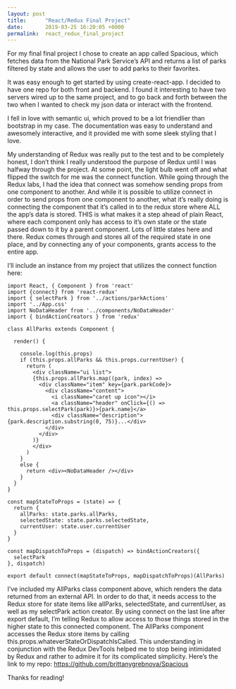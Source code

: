 ```yaml
---
layout: post
title:      "React/Redux Final Project"
date:       2019-03-25 16:20:05 +0000
permalink:  react_redux_final_project
---
```


For my final final project I chose to create an app called Spacious, which fetches data from the National Park Service’s API and returns a list of parks filtered by state and allows the user to add parks to their favorites.

It was easy enough to get started by using create-react-app. I decided to have one repo for both front and backend. I found it interesting to have two servers wired up to the same project, and to go back and forth between the two when I wanted to check my json data or interact with the frontend.

I fell in love with semantic ui, which proved to be a lot friendlier than bootstrap in my case. The documentation was easy to understand and awesomely interactive, and it provided me with some sleek styling that I love.

My understanding of Redux was really put to the test and to be completely honest, I don’t think I really understood the purpose of Redux until I was halfway through the project. At some point, the light bulb went off and what flipped the switch for me was the connect function. While going through the Redux labs, I had the idea that connect was somehow sending props from one component to another. And while it is possible to utilize connect in order to send props from one component to another, what it’s really doing is connecting the component that it’s called in to the redux store where ALL the app’s data is stored. THIS is what makes it a step ahead of plain React, where each component only has access to it’s own state or the state passed down to it by a parent component. Lots of little states here and there. Redux comes through and stores all of the required state in one place, and by connecting any of your components, grants access to the entire app.

I’ll include an instance from my project that utilizes the connect function here:

```
import React, { Component } from 'react'
import {connect} from 'react-redux'
import { selectPark } from '../actions/parkActions'
import '../App.css'
import NoDataHeader from '../components/NoDataHeader'
import { bindActionCreators } from 'redux'

class AllParks extends Component {

  render() {

    console.log(this.props)
    if (this.props.allParks && this.props.currentUser) {
      return (
        <div className="ui list">
        {this.props.allParks.map((park, index) =>
          <div className="item" key={park.parkCode}>
            <div className="content">
              <i className="caret up icon"></i>
              <a className="header" onClick={() => this.props.selectPark(park)}>{park.name}</a>
              <div className="description">{park.description.substring(0, 75)}...</div>
            </div>
          </div>
        )}
        </div>
      )
    }
    else {
      return <div><NoDataHeader /></div>
    }
  }
}

const mapStateToProps = (state) => {
  return {
    allParks: state.parks.allParks,
    selectedState: state.parks.selectedState,
    currentUser: state.user.currentUser
  }
}

const mapDispatchToProps = (dispatch) => bindActionCreators({
  selectPark
}, dispatch)

export default connect(mapStateToProps, mapDispatchToProps)(AllParks)

```

I’ve included my AllParks class component above, which renders the data returned from an external API. In order to do that, it needs access to the Redux store for state items like allParks, selectedState, and currentUser, as well as my selectPark action creator. By using connect on the last line after export default, I’m telling Redux to allow access to those things stored in the higher state to this connected component. The AllParks component accesses the Redux store items by calling this.props.whateverStateOrDispatchIsCalled. This understanding in conjunction with the Redux DevTools helped me to stop being intimidated by Redux and rather to admire it for its complicated simplicity. Here’s the link to my repo: https://github.com/brittanygrebnova/Spacious

Thanks for reading!
